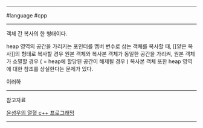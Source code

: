 
---

#language #cpp

---

객체 간 복사의 한 형태이다.

heap 영역의 공간을 가리키는 포인터를 멤버 변수로 삼는 객체를 복사할 때, [[얕은 복사]]의 형태로 복사할 경우 원본 객체와 복사본 객체가 동일한 공간을 가리켜, 원본 객체가 소멸할 경우 ( = heap에 할당된 공간이 해제될 경우 ) 복사본 객체 또한 heap 영역에 대한 참조를 상실한다는 문제가 있다.

이러하

---

참고자료

[윤성우의 열혈 c++ 프로그래밍](https://product.kyobobook.co.kr/detail/S000001589147)

---